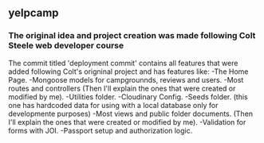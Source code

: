 ## yelpcamp
### The original idea and project creation was made following Colt Steele web developer course
The commit titled 'deployment commit' contains all features that were added following Colt's origninal project and has features like:
-The Home Page.
-Mongoose models for campgrounnds, reviews and users.
-Most routes and controllers (Then I'll explain the ones that were created or modified by me).
-Utilities folder.
-Cloudinary Config.
-Seeds folder. (this one has hardcoded data for using with a local database only for developmente purposes)
-Most views and public folder documents. (Then I'll explain the ones that were created or modified by me).
-Validation for forms with JOI.
-Passport setup and authorization logic.

